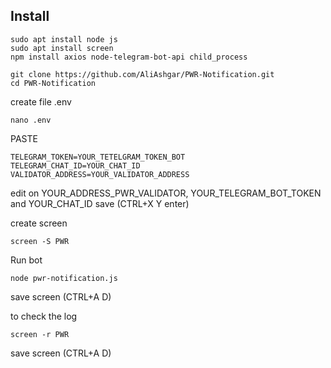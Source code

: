 ## Install

```
sudo apt install node js
sudo apt install screen
npm install axios node-telegram-bot-api child_process
```

```
git clone https://github.com/AliAshgar/PWR-Notification.git
cd PWR-Notification
```
create file .env
```
nano .env
```
PASTE
```
TELEGRAM_TOKEN=YOUR_TETELGRAM_TOKEN_BOT
TELEGRAM_CHAT_ID=YOUR_CHAT_ID
VALIDATOR_ADDRESS=YOUR_VALIDATOR_ADDRESS
```
edit on YOUR_ADDRESS_PWR_VALIDATOR, YOUR_TELEGRAM_BOT_TOKEN and YOUR_CHAT_ID
save (CTRL+X Y enter)

create screen
```
screen -S PWR
```
 Run bot
```
node pwr-notification.js
```

save screen (CTRL+A D)

to check the log

```
screen -r PWR
```

save screen (CTRL+A D)
 
